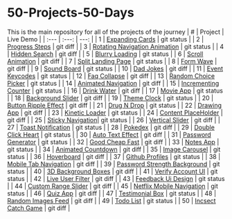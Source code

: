 # 50-Projects-50-Days
This is the main repository for all of the projects of the journey
| # | Project | Live Demo |
| :---         |     :---:      |          ---: |
| 1 | [Expanding Cards](https://shavla.github.io/Film-Flowers-with-D3/) | git status    |
| 2 | [Progress Steps](https://shavla.github.io/Film-Flowers-with-D3/) | git diff      |
| 3 | [Rotating Navigation Animation](https://shavla.github.io/Film-Flowers-with-D3/) | git status    |
| 4 | [Hidden Search](https://shavla.github.io/Film-Flowers-with-D3/) | git diff      |
| 5 | [Blurry Loading](https://shavla.github.io/Film-Flowers-with-D3/) | git status    |
| 6 | [Scroll Animation](https://shavla.github.io/Film-Flowers-with-D3/) | git diff      |
| 7 | [Split Landing Page](https://shavla.github.io/Film-Flowers-with-D3/) | git status    |
| 8 | [Form Wave](https://shavla.github.io/Film-Flowers-with-D3/) | git diff      |
| 9 | [Sound Board](https://shavla.github.io/Film-Flowers-with-D3/) | git status    |
| 10 | [Dad Jokes](https://shavla.github.io/Film-Flowers-with-D3/) | git diff      |
| 11 | [Event Keycodes](https://shavla.github.io/Film-Flowers-with-D3/) | git status    |
| 12 | [Faq Collapse](https://shavla.github.io/Film-Flowers-with-D3/) | git diff      |
| 13 | [Random Choice Picker](https://shavla.github.io/Film-Flowers-with-D3/) | git status    |
| 14 | [Animated Navigation](https://shavla.github.io/Film-Flowers-with-D3/) | git diff      |
| 15 | [Incrementing Counter](https://shavla.github.io/Film-Flowers-with-D3/) | git status    |
| 16 | [Drink Water](https://shavla.github.io/Film-Flowers-with-D3/) | git diff      |
| 17 | [Movie App](https://shavla.github.io/Film-Flowers-with-D3/) | git status    |
| 18 | [Background Slider](https://shavla.github.io/Film-Flowers-with-D3/) | git diff      |
| 19 | [Theme Clock](https://shavla.github.io/Film-Flowers-with-D3/) | git status    |
| 20 | [Button Ripple Effect](https://shavla.github.io/Film-Flowers-with-D3/) | git diff      |
| 21 | [Drug N Drop](https://shavla.github.io/Film-Flowers-with-D3/) | git status    |
| 22 | [Drawing App](https://shavla.github.io/Film-Flowers-with-D3/) | git diff      |
| 23 | [Kinetic Loader](https://shavla.github.io/Film-Flowers-with-D3/) | git status    |
| 24 | [Content PlaceHolder](https://shavla.github.io/Film-Flowers-with-D3/) | git diff      |
| 25 | [Sticky Navigation](https://shavla.github.io/Film-Flowers-with-D3/)| git status    |
| 26 | [Vertical Slider](https://shavla.github.io/Film-Flowers-with-D3/)  | git diff      |
| 27 | [Toast Notification](https://shavla.github.io/Film-Flowers-with-D3/)    | git status    |
| 28 | [Pokedex](https://shavla.github.io/Film-Flowers-with-D3/)     | git diff      |
| 29 | [Double Click Heart](https://shavla.github.io/Film-Flowers-with-D3/)     | git status    |
| 30 | [Auto Text Effect](https://shavla.github.io/Film-Flowers-with-D3/)      | git diff      |
| 31 | [Password Generator](https://shavla.github.io/Film-Flowers-with-D3/)   | git status    |
| 32 | [Good Cheap Fast](https://shavla.github.io/Film-Flowers-with-D3/)     | git diff      |
| 33 | [Notes App](https://shavla.github.io/Film-Flowers-with-D3/)    | git status    |
| 34 | [Animated Countdown](https://shavla.github.io/Film-Flowers-with-D3/)    | git diff      |
| 35 | [Image Carousel](https://shavla.github.io/Film-Flowers-with-D3/)   | git status    |
| 36 | [Hoverboard](https://shavla.github.io/Film-Flowers-with-D3/)      | git diff      |
| 37 | [Github Profiles](https://shavla.github.io/Film-Flowers-with-D3/)    | git status    |
| 38 | [Mobile Tab Navigation](https://shavla.github.io/Film-Flowers-with-D3/)   | git diff      |
| 39 | [Password Strength Background](https://shavla.github.io/Film-Flowers-with-D3/)     | git status    |
| 40 | [3D Background Boxes](https://shavla.github.io/Film-Flowers-with-D3/)      | git diff      |
| 41 | [Verify Account UI](https://shavla.github.io/Film-Flowers-with-D3/)  | git status    |
| 42 | [Live User Filter](https://shavla.github.io/Film-Flowers-with-D3/)     | git diff      |
| 43 | [Feedback Ui Design](https://shavla.github.io/Film-Flowers-with-D3/)    | git status    |
| 44 | [Custom Range Slider](https://shavla.github.io/Film-Flowers-with-D3/)    | git diff      |
| 45 | [Netflix Mobile Navigation](https://shavla.github.io/Film-Flowers-with-D3/)  | git status    |
| 46 | [Quiz App](https://shavla.github.io/Film-Flowers-with-D3/)  | git diff      |
| 47 | [Testimonial Box](https://shavla.github.io/Film-Flowers-with-D3/)   | git status    |
| 48 | [Random Images Feed](https://shavla.github.io/Film-Flowers-with-D3/)  | git diff      |
| 49 | [Todo List](https://shavla.github.io/Film-Flowers-with-D3/)   | git status    |
| 50 | [Incsect Catch Game](https://shavla.github.io/Film-Flowers-with-D3/)   | git diff      |
